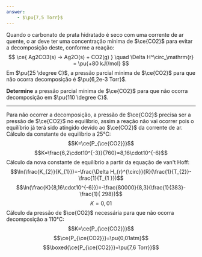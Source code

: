 ```yaml
---
answer:
    - $\pu{7,5 Torr}$
---
```



Quando o carbonato de prata hidratado é seco com uma corrente de ar quente, o ar deve ter uma concentração mínima de $\ce{CO2}$ para evitar a decomposição deste, conforme a reação:
$$
    \ce{ Ag2CO3(s) -> Ag2O(s) + CO2(g) } \quad \Delta H^\circ_\mathrm{r} = \pu{+80 kJ//mol}
$$
Em $\pu{25 \degree C}$, a pressão parcial mínima de $\ce{CO2}$ para que não ocorra decomposição é $\pu{6,2e-3 Torr}$. 

**Determine** a pressão parcial mínima de $\ce{CO2}$ para que não ocorra decomposição em $\pu{110 \degree C}$.


---

Para não ocorrer a decomposição, a pressão de $\ce{CO2}$ precisa ser a pressão de $\ce{CO2}$ no equilíbrio, assim a reação não vai ocorrer pois o equilíbrio já terá sido atingido devido ao $\ce{CO2}$ da corrente de ar.
Cálculo da constante de equilíbrio a 25°C:
$$K=\ce{P_{\ce{CO2}}}$$
$$K=\frac{6,2\cdot10^{-3}}{760}=8,16\cdot10^{-6}$$
Cálculo da nova constante de equilíbrio a partir da equação de van't Hoff:
$$\ln(\frac{K_{2}}{K_{1}})=-\frac{\Delta H_{r}^{\circ}}{R}(\frac{1}{T_{2}}- \frac{1}{T_{1 }})$$
$$\ln(\frac{K}{8,16\cdot10^{-6}})=-\frac{80000}{8,3}(\frac{1}{383}- \frac{1}{ 298})$$
$$K=0,01$$
Cálculo da pressão de $\ce{CO2}$ necessária para que não ocorra decomposição a 110°C:
$$K=\ce{P_{\ce{CO2}}}$$
$$\ce{P_{\ce{CO2}}}=\pu{0,01atm}$$
$$\boxed{\ce{P_{\ce{CO2}}}=\pu{7,6 Torr}}$$


